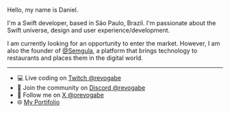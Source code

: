 Hello, my name is Daniel.

I'm a Swift developer, based in São Paulo, Brazil. I'm passionate about the Swift universe, design and user experience/development.

I am currently looking for an opportunity to enter the market. However, I am also the founder of [@Semgula](#), a platform that brings technology to restaurants and places them in the digital world.

---
- 💻 Live coding on [Twitch @revogabe](https://www.twitch.tv/revogabe)
- 🥳 Join the community on [Discord @revogabe](https://discord.gg/kZgq23z428)
- 🙅 Follow me on [X @orevogabe](https://twitter.com/orevogabe)
- 🌐 [My Portifolio](https://revogabe.vercel.app/)

<!--
**revogabe/Revogabe** is a ✨ _special_ ✨ repository because its `README.md` (this file) appears on your GitHub profile.

Here are some ideas to get you started:

- 🔭 I’m currently working on ...
- 🌱 I’m currently learning ...
- 👯 I’m looking to collaborate on ...
- 🤔 I’m looking for help with ...
- 💬 Ask me about ...
- 📫 How to reach me: ...
- 😄 Pronouns: ...
- ⚡ Fun fact: ...
-->
